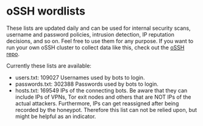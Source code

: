 # oSSH wordlists
These lists are updated daily and can be used for internal security scans, username and password policies, intrusion detection, IP reputation decisions, and so on. Feel free to use them for any purpose. If you want to run your own oSSH cluster to collect data like this, check out the [oSSH repo](https://github.com/toxyl/ossh).  

Currently these lists are available:  
- users.txt: 109027                                                                                                                                                                                                                                                                                                                                                                                                                                                                                                                                                          Usernames used by bots to login. 
- passwords.txt: 302388                                                                                                                                                                                                                                                                                                                                                                                                                                                                                                                                                          Passwords used by bots to login. 
- hosts.txt: 169549                                                                                                                                                                                                                                                                                                                                                                                                                                                                                                                                                          IPs of the connecting bots. Be aware that they can include IPs of VPNs, Tor exit nodes and others that are NOT IPs of the actual attackers. Furthermore, IPs can get reassigned after being recorded by the honeypot. Therefore this list can not be relied upon, but might be helpful as an indicator.

